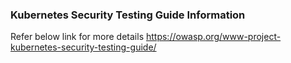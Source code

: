 ### Kubernetes Security Testing Guide Information

Refer below link for more details
https://owasp.org/www-project-kubernetes-security-testing-guide/
